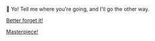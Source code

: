 🦝 Yo! Tell me where you're going, and I'll go the other way.

[Better forget it!](https://youtu.be/JkRKT6T0QLg)

[Masterpiece!](https://youtu.be/E-cMaMiwNmg)
